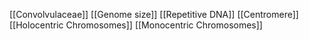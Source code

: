 [[Convolvulaceae]]
[[Genome size]]
[[Repetitive DNA]]
[[Centromere]]
[[Holocentric Chromosomes]]
[[Monocentric Chromosomes]]
